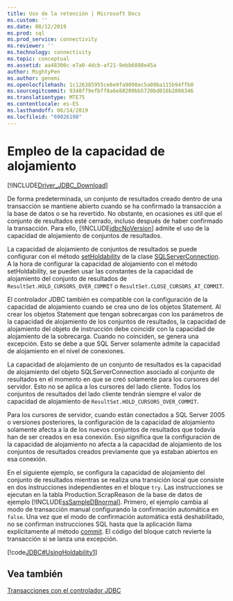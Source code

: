 ```yaml
---
title: Uso de la retención | Microsoft Docs
ms.custom: ''
ms.date: 08/12/2019
ms.prod: sql
ms.prod_service: connectivity
ms.reviewer: ''
ms.technology: connectivity
ms.topic: conceptual
ms.assetid: aa48306c-e7a0-4dcb-af21-9ebb6898e45a
author: MightyPen
ms.author: genemi
ms.openlocfilehash: 1c126385955ce6e9fa9098ec5a09ba115b94ffb0
ms.sourcegitcommit: 9348f79efbff8a6e88209bb5720bd016b2806346
ms.translationtype: MTE75
ms.contentlocale: es-ES
ms.lasthandoff: 08/14/2019
ms.locfileid: "69026198"
---
```

# <a name="using-holdability"></a>Empleo de la capacidad de alojamiento

[!INCLUDE[Driver_JDBC_Download](../../includes/driver_jdbc_download.md)]

De forma predeterminada, un conjunto de resultados creado dentro de una transacción se mantiene abierto cuando se ha confirmado la transacción a la base de datos o se ha revertido. No obstante, en ocasiones es útil que el conjunto de resultados esté cerrado, incluso después de haber confirmado la transacción. Para ello, [!INCLUDE[jdbcNoVersion](../../includes/jdbcnoversion_md.md)] admite el uso de la capacidad de alojamiento de conjuntos de resultados.

La capacidad de alojamiento de conjuntos de resultados se puede configurar con el método [setHoldability](../../connect/jdbc/reference/setholdability-method-sqlserverconnection.md) de la clase [SQLServerConnection](../../connect/jdbc/reference/sqlserverconnection-class.md). A la hora de configurar la capacidad de alojamiento con el método setHoldability, se pueden usar las constantes de la capacidad de alojamiento del conjunto de resultados de `ResultSet.HOLD_CURSORS_OVER_COMMIT` o `ResultSet.CLOSE_CURSORS_AT_COMMIT`.

El controlador JDBC también es compatible con la configuración de la capacidad de alojamiento cuando se crea uno de los objetos Statement. Al crear los objetos Statement que tengan sobrecargas con los parámetros de la capacidad de alojamiento de los conjuntos de resultados, la capacidad de alojamiento del objeto de instrucción debe coincidir con la capacidad de alojamiento de la sobrecarga. Cuando no coinciden, se genera una excepción. Esto se debe a que SQL Server solamente admite la capacidad de alojamiento en el nivel de conexiones.

La capacidad de alojamiento de un conjunto de resultados es la capacidad de alojamiento del objeto SQLServerConnection asociado al conjunto de resultados en el momento en que se creó solamente para los cursores del servidor. Esto no se aplica a los cursores del lado cliente. Todos los conjuntos de resultados del lado cliente tendrán siempre el valor de capacidad de alojamiento de `ResultSet.HOLD_CURSORS_OVER_COMMIT`.

Para los cursores de servidor, cuando están conectados a SQL Server 2005 o versiones posteriores, la configuración de la capacidad de alojamiento solamente afecta a la de los nuevos conjuntos de resultados que todavía han de ser creados en esa conexión. Eso significa que la configuración de la capacidad de alojamiento no afecta a la capacidad de alojamiento de los conjuntos de resultados creados previamente que ya estaban abiertos en esa conexión.

En el siguiente ejemplo, se configura la capacidad de alojamiento del conjunto de resultados mientras se realiza una transición local que consiste en dos instrucciones independientes en el bloque `try`. Las instrucciones se ejecutan en la tabla Production.ScrapReason de la base de datos de ejemplo [!INCLUDE[ssSampleDBnormal](../../includes/sssampledbnormal_md.md)]. Primero, el ejemplo cambia al modo de transacción manual configurando la confirmación automática en `false`. Una vez que el modo de confirmación automática está deshabilitado, no se confirman instrucciones SQL hasta que la aplicación llama explícitamente al método [commit](../../connect/jdbc/reference/commit-method-sqlserverconnection.md). El código del bloque catch revierte la transacción si se lanza una excepción.

[!code[JDBC#UsingHoldability1](../../connect/jdbc/codesnippet/Java/using-holdability_1.java)]

## <a name="see-also"></a>Vea también

[Transacciones con el controlador JDBC](../../connect/jdbc/performing-transactions-with-the-jdbc-driver.md)
